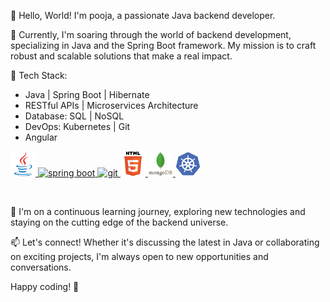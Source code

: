 👋 Hello, World! I'm pooja, a passionate Java backend developer.

🚀 Currently, I'm soaring through the world of backend development, specializing in Java and the Spring Boot framework. My mission is to craft robust and scalable solutions that make a real impact.

🔧 Tech Stack:
   - Java | Spring Boot | Hibernate 
   - RESTful APIs | Microservices Architecture
   - Database: SQL | NoSQL
   - DevOps: Kubernetes | Git
   - Angular

<p align="left"> 
<a href="https://docs.oracle.com/en/java/" target="_blank">
  <img src="https://raw.githubusercontent.com/devicons/devicon/master/icons/java/java-original.svg" alt="java" width="40" height="40"/>
</a>
   <a href="https://springboot.io/" target="_blank">
    <img src="https://encrypted-tbn0.gstatic.com/images?q=tbn:ANd9GcSridIa7GUpzrVTZGT93TYFSsWBFpb5eet9KQ&usqp=CAU" alt="spring boot" width="40" height="40"/>  
   </a>
  <a href="https://git-scm.com/" target="_blank"> <img src="https://www.vectorlogo.zone/logos/git-scm/git-scm-icon.svg" alt="git" width="40" height="40"/> </a> 
  <a href="https://www.w3.org/html/" target="_blank"> <img src="https://raw.githubusercontent.com/devicons/devicon/master/icons/html5/html5-original-wordmark.svg" alt="html5" width="40" height="40"/> </a> 
  <a href="https://www.mongodb.com/" target="_blank"> <img src="https://raw.githubusercontent.com/devicons/devicon/master/icons/mongodb/mongodb-original-wordmark.svg" alt="mongodb" width="40" height="40"/> </a>  

<a href="https://kubernetes.io/" target="_blank">
  <img src="https://raw.githubusercontent.com/devicons/devicon/master/icons/kubernetes/kubernetes-plain.svg" alt="kubernetes" width="40" height="40"/>
</a>

</p>

<br>

🌱 I'm on a continuous learning journey, exploring new technologies and staying on the cutting edge of the backend universe.


📫 Let's connect! Whether it's discussing the latest in Java or collaborating on exciting projects, I'm always open to new opportunities and conversations.


Happy coding! 🚀
